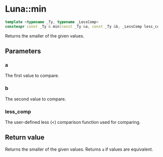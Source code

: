 # Luna::min

```c++
template <typename _Ty, typename _LessComp>
constexpr const _Ty & min(const _Ty &a, const _Ty &b, _LessComp less_comp)
```

Returns the smaller of the given values. 



## Parameters
### a
The first value to compare. 

### b
The second value to compare. 

### less_comp
The user-defined less (<) comparison function used for comparing. 

## Return value
Returns the smaller of the given values. Returns `a` if values are equivalent. 

